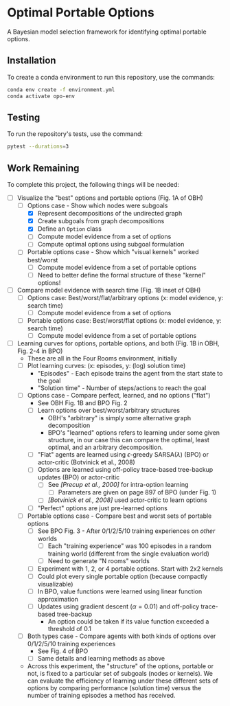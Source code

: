 # Optimal Portable Options

A Bayesian model selection framework for identifying optimal portable options.

## Installation

To create a conda environment to run this repository, use the commands:
```bash
conda env create -f environment.yml
conda activate opo-env
```

## Testing

To run the repository's tests, use the command:
```bash
pytest --durations=3
```

## Work Remaining

To complete this project, the following things will be needed:

- [ ] Visualize the "best" options and portable options (Fig. 1A of OBH)
    - [ ] Options case - Show which nodes were subgoals
        - [x] Represent decompositions of the undirected graph
        - [x] Create subgoals from graph decompositions
        - [x] Define an `Option` class
        - [ ] Compute model evidence from a set of options
        - [ ] Compute optimal options using subgoal formulation
    - [ ] Portable options case - Show which "visual kernels" worked best/worst
        - [ ] Compute model evidence from a set of portable options
        - [ ] Need to better define the formal structure of these "kernel" options!

- [ ] Compare model evidence with search time (Fig. 1B inset of OBH)
    - [ ] Options case: Best/worst/flat/arbitrary options (x: model evidence, y: search time)
        - [ ] Compute model evidence from a set of options
    - [ ] Portable options case: Best/worst/flat options (x: model evidence, y: search time)
        - [ ] Compute model evidence from a set of portable options

- [ ] Learning curves for options, portable options, and both (Fig. 1B in OBH, Fig. 2-4 in BPO)
    - These are all in the Four Rooms environment, initially
    - [ ] Plot learning curves: (x: episodes, y: (log) solution time)
        - "Episodes" - Each episode trains the agent from the start state to the goal
        - "Solution time" - Number of steps/actions to reach the goal
    - [ ] Options case - Compare perfect, learned, and no options ("flat")
        - See OBH Fig. 1B and BPO Fig. 2
        - [ ] Learn options over best/worst/arbitrary structures
            - OBH's "arbitrary" is simply some alternative graph decomposition
            - BPO's "learned" options refers to learning under some given structure, in our case this can compare the optimal, least optimal, and an arbitrary decomposition.
        - [ ] "Flat" agents are learned using $\epsilon$-greedy SARSA($\lambda$) (BPO) or actor-critic (Botvinick et al., 2008)
        - [ ] Options are learned using off-policy trace-based tree-backup updates (BPO) or actor-critic
            - [ ] See *[Precup et al., 2000]* for intra-option learning
                - [ ] Parameters are given on page 897 of BPO (under Fig. 1)
            - [ ] *[Botvinick et al., 2008]* used actor-critic to learn options
        - [ ] "Perfect" options are just pre-learned options
    - [ ] Portable options case - Compare best and worst sets of portable options
        - [ ] See BPO Fig. 3 - After 0/1/2/5/10 training experiences on *other* worlds
            - [ ] Each "training experience" was 100 episodes in a random training world (different from the single evaluation world)
            - [ ] Need to generate "N rooms" worlds
        - [ ] Experiment with 1, 2, or 4 portable options. Start with 2x2 kernels
        - [ ] Could plot every single portable option (because compactly visualizable)
        - [ ] In BPO, value functions were learned using linear function approximation
        - [ ] Updates using gradient descent ($\alpha = 0.01$) and off-policy trace-based tree-backup
            - An option could be taken if its value function exceeded a threshold of 0.1
    - [ ] Both types case - Compare agents with both kinds of options over 0/1/2/5/10 training experiences
        - See Fig. 4 of BPO
        - [ ] Same details and learning methods as above
    - Across this experiment, the "structure" of the options, portable or not, is fixed to a particular set of subgoals (nodes or kernels). We can evaluate the efficiency of learning under these different sets of options by comparing performance (solution time) versus the number of training episodes a method has received.
